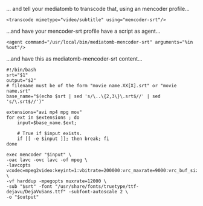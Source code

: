 ... and tell your mediatomb to transcode that, using an mencoder profile...
```
<transcode mimetype="video/subtitle" using="mencoder-srt"/>
```
...and have your mencoder-srt profile have a script as agent...
```
<agent command="/usr/local/bin/mediatomb-mencoder-srt" arguments="%in %out"/>
```
...and have this as mediatomb-mencoder-srt content...
```
#!/bin/bash
srt="$1"
output="$2"
# filename must be of the form "movie name.XX[X].srt" or "movie name.srt"
base_name="$(echo $srt | sed 's/\..\{2,3\}\.srt$//' | sed 's/\.srt$//')"

extensions="avi mp4 mpg mov"
for ext in $extensions ; do
    input=$base_name.$ext;

    # True if $input exists.
    if [[ -e $input ]]; then break; fi
done

exec mencoder "$input" \
-oac lavc -ovc lavc -of mpeg \
-lavcopts vcodec=mpeg2video:keyint=1:vbitrate=200000:vrc_maxrate=9000:vrc_buf_size=1835 \
-vf harddup -mpegopts muxrate=12000 \
-sub "$srt" -font "/usr/share/fonts/truetype/ttf-dejavu/DejaVuSans.ttf" -subfont-autoscale 2 \
-o "$output"
```